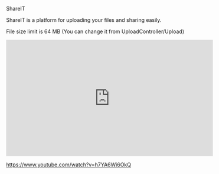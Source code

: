 ShareIT 

ShareIT is a platform for uploading your files and sharing easily.

File size limit is 64 MB (You can change it from UploadController/Upload)

<iframe width="560" height="315"
src="https://www.youtube.com/embed/h7YA6Wi6OkQ" 
frameborder="0" 
allow="accelerometer; autoplay; encrypted-media; gyroscope; picture-in-picture" 
allowfullscreen></iframe>

https://www.youtube.com/watch?v=h7YA6Wi6OkQ
